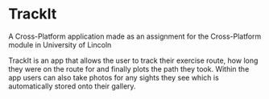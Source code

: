 # TrackIt

A Cross-Platform application made as an assignment for the Cross-Platform module in University of Lincoln

TrackIt is an app that allows the user to track their exercise route, how long they were on the route for and finally plots the path they took. Within the app users can also take photos for any sights they see which is automatically stored onto their gallery.
